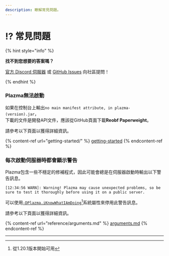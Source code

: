 ```yaml
---
description: 瞭解常見問題。
---
```


# ⁉️ 常見問題

{% hint style="info" %}

**找不到您想要的答案嗎？**

[官方 Discord 伺服器](https://discord.gg/MmfC52K8A8) 或 [GitHub Issues](https://github.com/PlazmaMC/PlazmaBukkit/issues) 向社區提問！

{% endhint %}

### Plazma無法啟動

如果在控制台上輸出`no main manifest attribute, in plazma-(version).jar`，\
下載的文件是開發API文件，應該從GitHub頁面下載**Reobf Paperweight**。

請參考以下頁面以獲得詳細資訊。

{% content-ref url="getting-started/" %}
[getting-started](getting-started#id-2)
{% endcontent-ref %}

### 每次啟動伺服器時都會顯示警告

Plazma包含一些不穩定的修補程式，因此可能會總是在伺服器啟動時輸出以下警告訊息。

```log
[12:34:56 WARN]: Warning! Plazma may cause unexpected problems, so be sure to test it thoroughly before using it on a public server.
```

可以使用[`-DPlazma.iKnowWhatIAmDoing`](#user-content-fn-1)[^1]系統屬性來停用此警告訊息。

請參考以下頁面以獲得詳細資訊。

{% content-ref url="reference/arguments.md" %}
[arguments.md](reference/arguments.md#plazma.iknowwhatiamdoing)
{% endcontent-ref %}

***

[^1]: 從1.20.1版本開始可用
